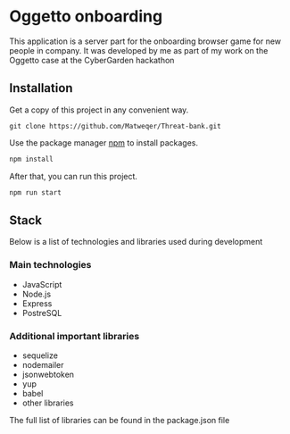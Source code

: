 # Oggetto onboarding

This application is a server part for the onboarding browser game for new people in company. It was developed by me as part of my work on the Oggetto case at the CyberGarden hackathon

## Installation

Get a copy of this project in any convenient way. 

```
git clone https://github.com/Matweqer/Threat-bank.git
```

Use the package manager [npm](https://www.npmjs.com/) to install packages.

```bash
npm install
```

After that, you can run this project.

```bash
npm run start
```

## Stack

Below is a list of technologies and libraries used during development

### Main technologies
- JavaScript
- Node.js
- Express
- PostreSQL

### Additional important libraries
- sequelize
- nodemailer
- jsonwebtoken
- yup
- babel
- other libraries

The full list of libraries can be found in the package.json file




